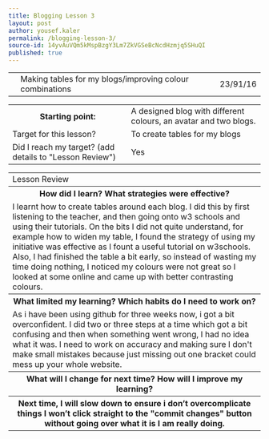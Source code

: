 ```yaml
---
title: Blogging Lesson 3
layout: post
author: yousef.kaler
permalink: /blogging-lesson-3/
source-id: 14yvAuVQm5kMspBzgY3Lm7ZkVGSeBcNcdHzmjq5SHuQI
published: true
---
```

<table>
  <tr>
    <td></td>
    <td>Making tables for my blogs/improving colour combinations</td>
    <td></td>
    <td>23/91/16</td>
  </tr>
</table>


<table>
  <tr>
    <th>Starting point:</th>
    <td>A designed blog with different colours, an avatar and two blogs.</td>
  </tr>
  <tr>
    <td>Target for this lesson?</td>
    <td>To create tables for my blogs</td>
  </tr>
  <tr>
    <td>Did I reach my target? 
(add details to "Lesson Review")</td>
    <td> Yes</td>
  </tr>
</table>


<table>
  <tr>
    <td>Lesson Review</td>
  </tr>
  <tr>
    <th>How did I learn? What strategies were effective? </th>
  </tr>
  <tr>
    <td>I learnt how to create tables around each blog. I did this by first listening to the teacher, and then going onto w3 schools and using their tutorials. On the bits I did not quite understand, for example how to widen my table, I found the strategy of using my initiative was effective as I fount a useful tutorial on w3schools. Also, I had finished the table a bit early, so instead of wasting my time doing nothing, I noticed my colours were not great so I looked at some online and came up with better contrasting colours.</td>
  </tr>
  <tr>
    <th>What limited my learning? Which habits do I need to work on? </th>
  </tr>
  <tr>
    <td>As i have been using github for three weeks now, i got a bit overconfident. I did two or three steps at a time which got a bit confusing and then when something went wrong, I had no idea what it was. I need to work on accuracy and making sure I don't make small mistakes because just missing out one bracket could mess up your whole website.</td>
  </tr>
  <tr>
    <th>What will I change for next time? How will I improve my learning?</th>
  </tr>
  <tr>
    <th>Next time, I will slow down to ensure i don’t overcomplicate things I won’t click straight to the "commit changes" button without going over what it is I am really doing. </th>
  </tr>
</table>


